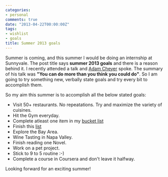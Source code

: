 ```yaml
---
categories:
- personal
comments: true
date: "2013-04-22T00:00:00Z"
tags:
- wishlist
- goals
title: Summer 2013 goals
---
```


Summer is coming, and this summer I would be doing an internship at Sunnyvale. The post title says **summer 2013 goals** and there is a reason behind it. I recently attended a talk and [Adam Cheyer](http://adam.cheyer.com) spoke. The summary of his talk was **"You can do more than you think you could do"**. So I am going to try something new, verbally state goals and try every bit to accomplish them. 

So my aim this summer is to accomplish all the below stated goals:

* Visit 50+ restaurants. No repeatations. Try and maximize the variety of cuisines.
* Hit the Gym everyday.
* Complete atleast one item in my [bucket list](http://pradeepnayak.in/bucket.html)
* Finish this [list](http://internproject.io/in-the-bay/Tourism/)
* Explore the Bay Area.
* Wine Tasting in Napa Valley.
* Finish reading one Novel.
* Work on a pet project.
* Stick to 9 to 5 routine :-)
* Complete a course in Coursera and don't leave it halfway.


Looking forward for an exciting summer!
